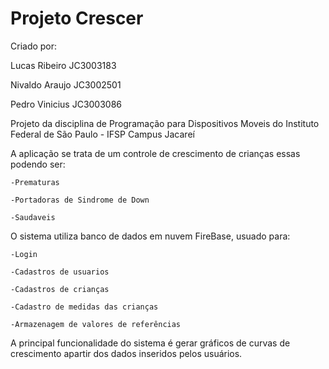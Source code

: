 # Projeto Crescer

Criado por:

Lucas Ribeiro JC3003183

Nivaldo Araujo JC3002501

Pedro Vinicius JC3003086

Projeto da disciplina de Programação para Dispositivos Moveis do Instituto Federal de São Paulo - IFSP Campus Jacareí

A aplicação se trata de um controle de crescimento de crianças essas podendo ser:
  
    -Prematuras
  
    -Portadoras de Sindrome de Down
  
    -Saudaveis
  
O sistema utiliza banco de dados em nuvem FireBase, usuado para:
  
    -Login
  
    -Cadastros de usuarios
  
    -Cadastros de crianças
  
    -Cadastro de medidas das crianças
  
    -Armazenagem de valores de referências
  
A principal funcionalidade do sistema é gerar gráficos de curvas de crescimento apartir dos dados inseridos pelos usuários.
